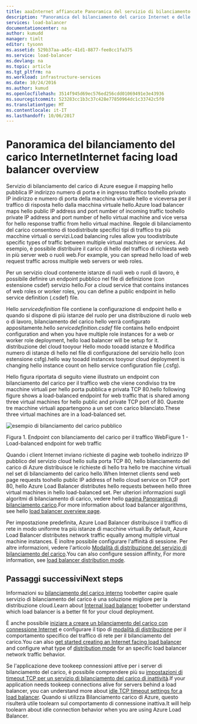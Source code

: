 ```yaml
---
title: aaaInternet affiancate Panoramica del servizio di bilanciamento del carico | Documenti Microsoft
description: "Panoramica del bilanciamento del carico Internet e delle relative funzionalità. Modalità di funzionamento del bilanciamento del carico per Azure con macchine virtuali e servizi cloud."
services: load-balancer
documentationcenter: na
author: kumudd
manager: timlt
editor: tysonn
ms.assetid: 529b37aa-a45c-41d1-8877-fee8cc1fa375
ms.service: load-balancer
ms.devlang: na
ms.topic: article
ms.tgt_pltfrm: na
ms.workload: infrastructure-services
ms.date: 10/24/2016
ms.author: kumud
ms.openlocfilehash: 3514f945d69ec576ed256cdd01069491e3e43936
ms.sourcegitcommit: 523283cc1b3c37c428e77850964dc1c33742c5f0
ms.translationtype: MT
ms.contentlocale: it-IT
ms.lasthandoff: 10/06/2017
---
```

# <a name="internet-facing-load-balancer-overview"></a><span data-ttu-id="311d3-104">Panoramica del bilanciamento del carico Internet</span><span class="sxs-lookup"><span data-stu-id="311d3-104">Internet facing load balancer overview</span></span>

<span data-ttu-id="311d3-105">Servizio di bilanciamento del carico di Azure esegue il mapping hello pubblica IP indirizzo numero di porta e in ingresso traffico toohello privato IP indirizzo e numero di porta della macchina virtuale hello e viceversa per il traffico di risposta hello dalla macchina virtuale hello.</span><span class="sxs-lookup"><span data-stu-id="311d3-105">Azure load balancer maps hello public IP address and port number of incoming traffic toohello private IP address and port number of hello virtual machine and vice versa for hello response traffic from hello virtual machine.</span></span> <span data-ttu-id="311d3-106">Regole di bilanciamento del carico consentono di toodistribute specifici tipi di traffico tra più macchine virtuali o servizi.</span><span class="sxs-lookup"><span data-stu-id="311d3-106">Load balancing rules allow you toodistribute specific types of traffic between multiple virtual machines or services.</span></span> <span data-ttu-id="311d3-107">Ad esempio, è possibile distribuire il carico di hello del traffico di richiesta web in più server web o ruoli web.</span><span class="sxs-lookup"><span data-stu-id="311d3-107">For example, you can spread hello load of web request traffic across multiple web servers or web roles.</span></span>

<span data-ttu-id="311d3-108">Per un servizio cloud contenente istanze di ruoli web o ruoli di lavoro, è possibile definire un endpoint pubblico nel file di definizione (con estensione csdef) servizio hello.</span><span class="sxs-lookup"><span data-stu-id="311d3-108">For a cloud service that contains instances of web roles or worker roles, you can define a public endpoint in hello service definition (.csdef) file.</span></span>

<span data-ttu-id="311d3-109">Hello *servicedefinition* file contiene la configurazione di endpoint hello e quando si dispone di più istanze del ruolo per una distribuzione di ruolo web o di lavoro, bilanciamento del carico hello verrà configurato appositamente.</span><span class="sxs-lookup"><span data-stu-id="311d3-109">hello *servicedefinition.csdef* file contains hello endpoint configuration and when you have multiple role instances for a web or worker role deployment, hello load balancer will be setup for it.</span></span> <span data-ttu-id="311d3-110">distribuzione del cloud tooyour Hello modo tooadd istanze è Modifica numero di istanze di hello nel file di configurazione del servizio hello (con estensione csfg).</span><span class="sxs-lookup"><span data-stu-id="311d3-110">hello way tooadd instances tooyour cloud deployment is changing hello instance count on hello service configuration file (.csfg).</span></span>

<span data-ttu-id="311d3-111">Hello figura riportata di seguito viene illustrato un endpoint con bilanciamento del carico per il traffico web che viene condiviso tra tre macchine virtuali per hello porta pubblica e privata TCP 80.</span><span class="sxs-lookup"><span data-stu-id="311d3-111">hello following figure shows a load-balanced endpoint for web traffic that is shared among three virtual machines for hello public and private TCP port of 80.</span></span> <span data-ttu-id="311d3-112">Queste tre macchine virtuali appartengono a un set con carico bilanciato.</span><span class="sxs-lookup"><span data-stu-id="311d3-112">These three virtual machines are in a load-balanced set.</span></span>

![esempio di bilanciamento del carico pubblico](./media/load-balancer-internet-overview/IC727496.png)

<span data-ttu-id="311d3-114">Figura 1. Endpoint con bilanciamento del carico per il traffico Web</span><span class="sxs-lookup"><span data-stu-id="311d3-114">Figure 1 - Load-balanced endpoint for web traffic</span></span>

<span data-ttu-id="311d3-115">Quando i client Internet inviano richieste di pagine web toohello indirizzo IP pubblico del servizio cloud hello sulla porta TCP 80, hello bilanciamento del carico di Azure distribuisce le richieste di hello tra hello tre macchine virtuali nel set di bilanciamento del carico hello.</span><span class="sxs-lookup"><span data-stu-id="311d3-115">When Internet clients send web page requests toohello public IP address of hello cloud service on TCP port 80, hello Azure Load Balancer distributes hello requests between hello three virtual machines in hello load-balanced set.</span></span> <span data-ttu-id="311d3-116">Per ulteriori informazioni sugli algoritmi di bilanciamento di carico, vedere hello [pagina Panoramica di bilanciamento carico](load-balancer-overview.md#load-balancer-features).</span><span class="sxs-lookup"><span data-stu-id="311d3-116">For more information about load balancer algorithms, see hello [load balancer overview page](load-balancer-overview.md#load-balancer-features).</span></span>

<span data-ttu-id="311d3-117">Per impostazione predefinita, Azure Load Balancer distribuisce il traffico di rete in modo uniforme tra più istanze di macchine virtuali.</span><span class="sxs-lookup"><span data-stu-id="311d3-117">By default, Azure Load Balancer distributes network traffic equally among multiple virtual machine instances.</span></span> <span data-ttu-id="311d3-118">È inoltre possibile configurare l'affinità di sessione. Per altre informazioni, vedere l'articolo [Modalità di distribuzione del servizio di bilanciamento del carico](load-balancer-distribution-mode.md).</span><span class="sxs-lookup"><span data-stu-id="311d3-118">You can also configure session affinity, For more information, see [load balancer distribution mode](load-balancer-distribution-mode.md).</span></span>

## <a name="next-steps"></a><span data-ttu-id="311d3-119">Passaggi successivi</span><span class="sxs-lookup"><span data-stu-id="311d3-119">Next steps</span></span>

<span data-ttu-id="311d3-120">Informazioni su [bilanciamento del carico interno](load-balancer-internal-overview.md) toobetter capire quale servizio di bilanciamento del carico è una soluzione migliore per la distribuzione cloud.</span><span class="sxs-lookup"><span data-stu-id="311d3-120">Learn about [Internal load balancer](load-balancer-internal-overview.md) toobetter understand which load balancer is a better fit for your cloud deployment.</span></span>

<span data-ttu-id="311d3-121">È anche possibile [iniziare a creare un bilanciamento del carico con connessione Internet](load-balancer-get-started-internet-arm-ps.md) e configurare il tipo di [modalità di distribuzione](load-balancer-distribution-mode.md) per il comportamento specifico del traffico di rete per il bilanciamento del carico.</span><span class="sxs-lookup"><span data-stu-id="311d3-121">You can also [get started creating an Internet facing load balancer](load-balancer-get-started-internet-arm-ps.md) and configure what type of [distribution mode](load-balancer-distribution-mode.md) for an specific load balancer network traffic behavior.</span></span>

<span data-ttu-id="311d3-122">Se l'applicazione deve tookeep connessioni attive per i server di bilanciamento del carico, è possibile comprendere più su [impostazioni di timeout TCP per un servizio di bilanciamento del carico di inattività](load-balancer-tcp-idle-timeout.md).</span><span class="sxs-lookup"><span data-stu-id="311d3-122">If your application needs tookeep connections alive for servers behind a load balancer, you can understand more about [idle TCP timeout settings for a load balancer](load-balancer-tcp-idle-timeout.md).</span></span> <span data-ttu-id="311d3-123">Quando si utilizza Bilanciamento carico di Azure, questo risulterà utile toolearn sul comportamento di connessione inattiva.</span><span class="sxs-lookup"><span data-stu-id="311d3-123">It will help toolearn about idle connection behavior when you are using Azure Load Balancer.</span></span>
